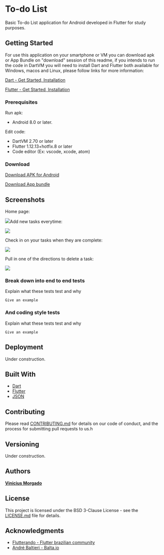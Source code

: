# To-do List

Basic To-do List application for Android developed in Flutter for study purposes.

## Getting Started

For use this application on your smartphone or VM you can download apk or App Bundle on "download" session of this readme, if you intends to run the code in DartVM you will need to install Dart and Flutter both available for Windows, macos and Linux, please follow links for more information:

[Dart - Get Started, Installation](https://dart.dev/get-dart)

[Flutter - Get Started, Installation](https://flutter.dev/docs/get-started/install)

### Prerequisites

Run apk:
* Android 8.0 or later.

Edit code:
* DartVM 2.70 or later
* Flutter 1.12.13+hotfix.8 or later
* Code editor (Ex: vscode, xcode, atom)

### Download

[Download APK for Android]()

[Download App bundle]()

## Screenshots

Home page:

![](https://github.com/viniciusmorgado/todolist/blob/master/lib/resources/img/interface/begin.png)Add new tasks everytime:

![](https://github.com/viniciusmorgado/todolist/blob/master/lib/resources/img/interface/new_task.png)

Check in on your tasks when they are complete:

![](https://github.com/viniciusmorgado/todolist/blob/master/lib/resources/img/interface/check_tasks.png)

Pull in one of the directions to delete a task:

![](https://github.com/viniciusmorgado/todolist/blob/master/lib/resources/img/interface/delete_tasks.gif)

### Break down into end to end tests

Explain what these tests test and why

```
Give an example
```

### And coding style tests

Explain what these tests test and why

```
Give an example
```

## Deployment

Under construction.

## Built With

* [Dart](https://dart.dev/)
* [Flutter](https://flutter.dev/)
* [JSON](https://www.json.org/json-en.html)

## Contributing

Please read [CONTRIBUTING.md](https://github.com/viniciusmorgado/todolist/blob/master/CONTRIBUTING.md) for details on our code of conduct, and the process for submitting pull requests to us.h

## Versioning

Under construction.

## Authors

[**Vinicius Morgado**](https://github.com/viniciusmorgado)

## License

This project is licensed under the BSD 3-Clause License - see the [LICENSE.md](LICENSE.md) file for details.

## Acknowledgments

* [Flutterando - Flutter brazilian community](https://flutterando.com.br/)
* [André Baltieri - Balta.io](https://balta.io/)
